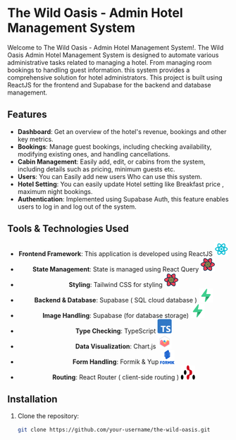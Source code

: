 # The Wild Oasis - Admin Hotel Management System

Welcome to The Wild Oasis - Admin Hotel Management System!. The Wild Oasis Admin Hotel Management System is designed to automate various administrative tasks related to managing a hotel. From managing room bookings to handling guest information. this system provides a comprehensive solution for hotel administrators. This project is built using ReactJS for the frontend and Supabase for the backend and database management.

## Features

- **Dashboard**: Get an overview of the hotel's  revenue, bookings and other key metrics.
- **Bookings**: Manage guest bookings, including checking availability, modifying existing ones, and handling cancellations.
- **Cabin Management**: Easily add, edit, or cabins from the system, including details such as pricing, minimum guests etc.
- **Users**: You can Easily add new users Who can use this system.
- **Hotel Setting**: You can easily update Hotel setting like Breakfast price , maximum night bookings.
- **Authentication**: Implemented using Supabase Auth, this feature enables users to log in and log out of the system.

## Tools & Technologies Used

<div style="text-align: center;">

- **Frontend Framework**: This application is developed using ReactJS <img src="https://github.com/pardeep4u/TheWildOasis/blob/master/assests/react-3.png?raw=true" alt="React Logo" style="width:32px;height:32px;">
- **State Management**: State is managed using React Query <img src="https://github.com/pardeep4u/TheWildOasis/blob/master/assests/query.png?raw=true" alt="React Query Logo" style="width:32px;height:32px;">
- **Styling**: Tailwind CSS for styling <img src="https://github.com/pardeep4u/TheWildOasis/blob/master/assests/query.png?raw=true" alt="React Query Logo" style="width:32px;height:32px;">
- **Backend & Database**: Supabase ( SQL cloud database ) <img src="https://github.com/pardeep4u/TheWildOasis/blob/master/assests/supabase.png?raw=true" alt="Supabase Logo" style="width:32px;height:32px;">
- **Image Handling**: Supabase (for database storage) <img src="https://github.com/pardeep4u/TheWildOasis/blob/master/assests/supabase.png?raw=true" alt="Supabase Logo" style="width:32px;height:32px;">
- **Type Checking**: TypeScript <img src="https://github.com/pardeep4u/TheWildOasis/blob/master/assests/typescript.png?raw=true" alt="TypeScript Logo" style="width:32px;height:32px;">
- **Data Visualization**: Chart.js <img src="https://github.com/pardeep4u/TheWildOasis/blob/master/assests/chartjs.png?raw=true" alt="Chart.js Logo" style="width:32px;height:32px;">
- **Form Handling**: Formik & Yup <img src="https://github.com/pardeep4u/TheWildOasis/blob/master/assests/formik.png?raw=true" alt="Formik Logo" style="width:32px;height:32px;">
- **Routing**: React Router ( client-side routing ) <img src="https://github.com/pardeep4u/TheWildOasis/blob/master/assests/react-router.png?raw=true" alt="React Router Logo" style="width:32px;height:32px;">

</div>

## 


## Installation

1. Clone the repository:

   ```bash
   git clone https://github.com/your-username/the-wild-oasis.git
